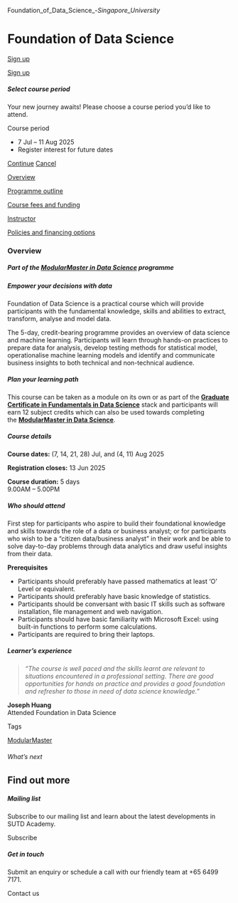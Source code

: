 Foundation_of_Data_Science_-_Singapore_University_



Foundation of Data Science
==========================

[Sign up](#popup-masthead)

[Sign up](#popup-masthead)

##### Select course period

Your new journey awaits! Please choose a course period you’d like to attend.

Course period

* 7 Jul – 11 Aug 2025
* Register interest for future dates

[Continue](#)
[Cancel](#)

[Overview](/course/foundation-of-data-science/#tabs)

[Programme outline](/course/foundation-of-data-science/programme-outline/#tabs)

[Course fees and funding](/course/foundation-of-data-science/course-fees-and-funding/#tabs)

[Instructor](/course/foundation-of-data-science/instructor/#tabs)

[Policies and financing options](/course/foundation-of-data-science/policies-and-financing-options/#tabs)

### Overview

##### **Part of the [ModularMaster in Data Science](/course/ModularMaster-in-Data-Science "ModularMasters in Data Science") programme**

##### Empower your decisions with data

Foundation of Data Science is a practical course which will provide participants with the fundamental knowledge, skills and abilities to extract, transform, analyse and model data.

The 5-day, credit-bearing programme provides an overview of data science and machine learning. Participants will learn through hands-on practices to prepare data for analysis, develop testing methods for statistical model, operationalise machine learning models and identify and communicate business insights to both technical and non-technical audience.

##### **Plan your learning path**

This course can be taken as a module on its own or as part of the **[Graduate Certificate in Fundamentals in Data Science](/course/Graduate-Certificate-Data-Science "Learn more")** stack and participants will earn 12 subject credits which can also be used towards completing the **[ModularMaster in Data Science](/course/ModularMaster-in-Data-Science "Learn more")**.

##### **Course details**

**Course dates:** (7, 14, 21, 28) Jul, and (4, 11) Aug 2025

**Registration closes:** 13 Jun 2025

**Course duration:** 5 days  
9.00AM – 5.00PM

##### **Who should attend**

First step for participants who aspire to build their foundational knowledge and skills towards the role of a data or business analyst; or for participants who wish to be a “citizen data/business analyst” in their work and be able to solve day-to-day problems through data analytics and draw useful insights from their data.

**Prerequisites**

* Participants should preferably have passed mathematics at least ‘O’ Level or equivalent.
* Participants should preferably have basic knowledge of statistics.
* Participants should be conversant with basic IT skills such as software installation, file management and web navigation.
* Participants should have basic familiarity with Microsoft Excel: using built-in functions to perform some calculations.
* Participants are required to bring their laptops.

##### **Learner’s experience**

> *“The course is well paced and the skills learnt are relevant to situations encountered in a professional setting. There are good opportunities for hands on practice and provides a good foundation and refresher to those in need of data science knowledge.”*

**Joseph Huang**  
Attended Foundation in Data Science

Tags

[ModularMaster](/admissions/academy/courses-and-modules/?academy-type-course=792)

###### What’s next

Find out more
-------------

##### Mailing list

Subscribe to our mailing list and learn about the latest developments in SUTD Academy.

Subscribe

##### Get in touch

Submit an enquiry or schedule a call with our friendly team at +65 6499 7171.

Contact us


